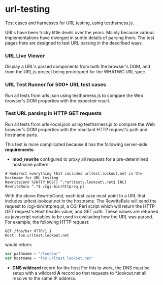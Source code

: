 url-testing
===========

Test cases and harnesses for URL testing, using testharness.js.

URLs have been tricky little devils over the years. Mainly because various implementations have diverged 
in subtle details of parsing them. The test pages here are designed to test URL parsing in the described ways.

### URL Live Viewer
Display a URL's parsed components from both the browser's DOM, and from the URL.js project being prototyped
for the WHATWG URL spec.

### URL Test Runner for 500+ URL test cases
Run all tests from urls.json using testharness.js to compare the Web browser's DOM properties with the expected result.

### Test URL parsing in HTTP GET requests
Run all tests from urls-local.json using testharness.js to compare the Web browser's DOM properties with the 
resultant HTTP request's path and hostname parts.

This test is more complicated because it has the following server-side __requirements__:

- __mod_rewrite__ configured to proxy all requests for a pre-determined hostname pattern:

```
# Redirect everything that includes urltest.lookout.net in the hostname for URL testing
RewriteCond %{HTTP_HOST} ^.*urltest\.lookout\.net$ [NC]
RewriteRule ^.*$ /cgi-bin/httpreq.pl
```

With the above RewriteCond, each test case must point to a URL that includes urltest.lookout.net in the hostname.
The RewriteRule will send the request to /cgi-bin/httpreq.pl, a CGI Perl script which will return the HTTP GET
request's Host header value, and GET path.  These values are returned as javascript variables to be used in 
evaluating how the URL was parsed.  For example, the following HTTP request:

```
GET /foo/bar HTTP/1.1
Host: foo.urltest.lookout.net
```

would return:

```javascript
var pathname = "/foo/bar"
var hostname = "foo.urltest.lookout.net"
```

- __DNS wildcard__ record for the host
For this to work, the DNS must be setup with a wildcard __A__ record so that requests to *.lookout.net all resolve
to the same IP address.

